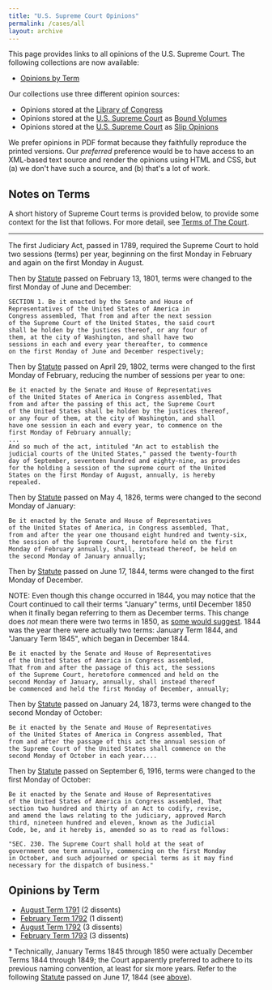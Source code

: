 ```yaml
---
title: "U.S. Supreme Court Opinions"
permalink: /cases/all
layout: archive
---
```


This page provides links to all opinions of the U.S. Supreme Court.  The following collections are now available:

- [Opinions by Term](#opinions-by-term)

Our collections use three different opinion sources:

- Opinions stored at the [Library of Congress](https://www.loc.gov/collections/united-states-reports/)
- Opinions stored at the [U.S. Supreme Court](https://www.supremecourt.gov/) as [Bound Volumes](https://www.supremecourt.gov/opinions/boundvolumes.aspx)
- Opinions stored at the [U.S. Supreme Court](https://www.supremecourt.gov/) as [Slip Opinions](https://www.supremecourt.gov/opinions/slipopinion/18)

We prefer opinions in PDF format because they faithfully reproduce the printed versions.  Our *preferred*
preference would be to have access to an XML-based text source and render the opinions using HTML and CSS,
but (a) we don't have such a source, and (b) that's a lot of work.

## Notes on Terms

A short history of Supreme Court terms is provided below, to provide some context for the list that follows.
For more detail, see [Terms of The Court](/cases/terms).

---

The first Judiciary Act, passed in 1789, required the Supreme Court to hold two sessions (terms) per year,
beginning on the first Monday in February and again on the first Monday in August.

Then by [Statute](https://www.loc.gov/law/help/statutes-at-large/6th-congress/c6.pdf#page=125) passed on February 13, 1801,
terms were changed to the first Monday of June and December:

    SECTION 1. Be it enacted by the Senate and House of
    Representatives of the United States of America in
    Congress assembled, That from and after the next session
    of the Supreme Court of the United States, the said court
    shall be holden by the justices thereof, or any four of
    them, at the city of Washington, and shall have two
    sessions in each and every year thereafter, to commence
    on the first Monday of June and December respectively;

Then by [Statute](https://www.loc.gov/law/help/statutes-at-large/7th-congress/c7.pdf#page=29) passed on April 29, 1802,
terms were changed to the first Monday of February, reducing the number of sessions per year to one:

    Be it enacted by the Senate and House of Representatives
    of the United States of America in Congress assembled, That
    from and after the passing of this act, the Supreme Court
    of the United States shall be holden by the justices thereof,
    or any four of them, at the city of Washington, and shall
    have one session in each and every year, to commence on the
    first Monday of February annually;
    ...
    And so much of the act, intituled "An act to establish the
    judicial courts of the United States," passed the twenty-fourth
    day of September, seventeen hundred and eighty-nine, as provides
    for the holding a session of the supreme court of the United
    States on the first Monday of August, annually, is hereby
    repealed.

Then by [Statute](https://www.loc.gov/law/help/statutes-at-large/19th-congress/session-1/c19s1ch37.pdf) passed on May 4, 1826,
terms were changed to the second Monday of January:

    Be it enacted by the Senate and House of Representatives
    of the United States of America, in Congress assembled, That,
    from and after the year one thousand eight hundred and twenty-six,
    the session of the Supreme Court, heretofore held on the first
    Monday of February annually, shall, instead thereof, be held on
    the second Monday of January annually;

Then by [Statute](https://www.loc.gov/law/help/statutes-at-large/28th-congress/session-1/c28s1ch96.pdf) passed on June 17, 1844,
terms were changed to the first Monday of December.

NOTE: Even though this change occurred in 1844, you may notice that the Court continued to call their terms
"January" terms, until December 1850 when it finally began referring to them as December terms.  This change
does *not* mean there were two terms in 1850, as [some would suggest](http://scdb.wustl.edu/documentation.php?var=term).
1844 was the year there were actually two terms: January Term 1844, and "January Term 1845", which began in December 1844.

    Be it enacted by the Senate and House of Representatives
    of the United States of America in Congress assembled,
    That from and after the passage of this act, the sessions
    of the Supreme Court, heretofore commenced and held on the
    second Monday of January, annually, shall instead thereof
    be commenced and held the first Monday of December, annually;

Then by [Statute](https://www.loc.gov/law/help/statutes-at-large/42nd-congress/session-3/c42s3ch64.pdf) passed on January 24, 1873,
terms were changed to the second Monday of October:

    Be it enacted by the Senate and House of Representatives
    of the United States of America in Congress assembled, That
    from and after the passage of this act the annual session of
    the Supreme Court of the United States shall commence on the
    second Monday of October in each year....

Then by [Statute](https://www.loc.gov/law/help/statutes-at-large/64th-congress/session-1/c64s1ch447.pdf#page=2) passed on September 6, 1916, terms were changed to the first Monday of October:

    Be it enacted by the Senate and House of Representatives
    of the United States of America in Congress assembled, That
    section two hundred and thirty of an Act to codify, revise,
    and amend the laws relating to the judiciary, approved March
    third, nineteen hundred and eleven, known as the Judicial
    Code, be, and it hereby is, amended so as to read as follows:

    "SEC. 230. The Supreme Court shall hold at the seat of
    government one term annually, commencing on the first Monday
    in October, and such adjourned or special terms as it may find
    necessary for the dispatch of business."

## Opinions by Term

- [August Term 1791](/cases/all/1791-08) (2 dissents)
- [February Term 1792](/cases/all/1792-02) (1 dissent)
- [August Term 1792](/cases/all/1792-08) (3 dissents)
- [February Term 1793](/cases/all/1793-02) (3 dissents)

&#42; Technically, January Terms 1845 through 1850 were actually December Terms 1844 through 1849; the Court apparently
preferred to adhere to its previous naming convention, at least for six more years.  Refer to the following [Statute](https://www.loc.gov/law/help/statutes-at-large/28th-congress/session-1/c28s1ch96.pdf) passed on June 17, 1844 (see [above](#notes-on-terms)).
